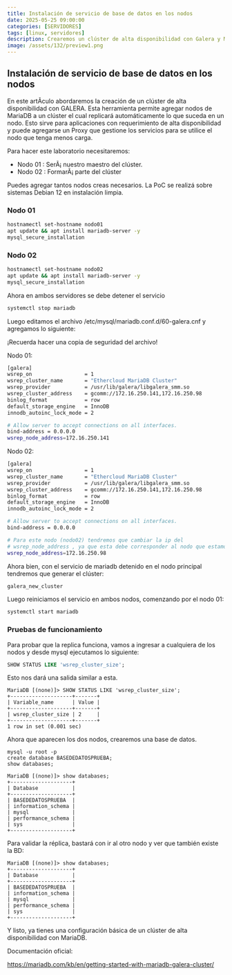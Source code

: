 ```yaml
---
title: Instalación de servicio de base de datos en los nodos
date: 2025-05-25 09:00:00 
categories: [SERVIDORES]
tags: [linux, servidores]
description: Crearemos un clúster de alta disponibilidad con Galera y MariaDB, con replicación automática y balanceo de carga mediante un proxy.
image: /assets/132/preview1.png
---
```



## Instalación de servicio de base de datos en los nodos

En este artÃ­culo abordaremos la creación de un clúster de alta disponibilidad con GALERA. Esta herramienta permite agregar nodos de MariaDB a un clúster el cual replicará automáticamente lo que suceda en un nodo. Esto sirve para aplicaciones con requerimiento de alta disponibilidad y puede agregarse un Proxy que gestione los servicios para se utilice el nodo que tenga menos carga.

Para hacer este laboratorio necesitaremos:

- Nodo 01 : SerÃ¡ nuestro maestro del clúster.
- Nodo 02 : FormarÃ¡ parte del clúster

Puedes agregar tantos nodos creas necesarios. La PoC se realizá sobre sistemas Debian 12 en instalación limpia.

### Nodo 01
```bash
hostnamectl set-hostname nodo01
apt update && apt install mariadb-server -y
mysql_secure_installation
```

### Nodo 02
```bash
hostnamectl set-hostname nodo02
apt update && apt install mariadb-server -y
mysql_secure_installation
```

Ahora en ambos servidores se debe detener el servicio
```bash
systemctl stop mariadb
```

Luego editamos el archivo /etc/mysql/mariadb.conf.d/60-galera.cnf y agregamos lo siguiente:

¡Recuerda hacer una copia de seguridad del archivo!

Nodo 01:

```bash
[galera]
wsrep_on                 = 1
wsrep_cluster_name       = "Ethercloud MariaDB Cluster"
wsrep_provider           = /usr/lib/galera/libgalera_smm.so
wsrep_cluster_address    = gcomm://172.16.250.141,172.16.250.98
binlog_format            = row
default_storage_engine   = InnoDB
innodb_autoinc_lock_mode = 2

# Allow server to accept connections on all interfaces.
bind-address = 0.0.0.0
wsrep_node_address=172.16.250.141

```

Nodo 02:


```bash
[galera]
wsrep_on                 = 1
wsrep_cluster_name       = "Ethercloud MariaDB Cluster"
wsrep_provider           = /usr/lib/galera/libgalera_smm.so
wsrep_cluster_address    = gcomm://172.16.250.141,172.16.250.98
binlog_format            = row
default_storage_engine   = InnoDB
innodb_autoinc_lock_mode = 2

# Allow server to accept connections on all interfaces.
bind-address = 0.0.0.0

# Para este nodo (nodo02) tendremos que cambiar la ip del
# wsrep_node_address , ya que esta debe corresponder al nodo que estamos dando # # de alta.
wsrep_node_address=172.16.250.98

```


Ahora bien, con el servicio de mariadb detenido en el nodo  principal tendremos que generar el clúster:

```bash
galera_new_cluster
```

Luego reiniciamos el servicio en ambos nodos, comenzando por el nodo 01:

```bash
systemctl start mariadb
```

### Pruebas de funcionamiento

Para probar que la replica funciona, vamos a ingresar a cualquiera de los nodos y desde mysql ejecutamos lo siguiente:

```sql
SHOW STATUS LIKE 'wsrep_cluster_size';
```

Esto nos dará una salida similar a esta.

```terminal
MariaDB [(none)]> SHOW STATUS LIKE 'wsrep_cluster_size';
+--------------------+-------+
| Variable_name      | Value |
+--------------------+-------+
| wsrep_cluster_size | 2     |
+--------------------+-------+
1 row in set (0.001 sec)
```

Ahora que aparecen los dos nodos, crearemos una base de datos.

```
mysql -u root -p
create database BASEDEDATOSPRUEBA;
show databases;
```

```
MariaDB [(none)]> show databases;
+--------------------+
| Database           |
+--------------------+
| BASEDEDATOSPRUEBA  |
| information_schema |
| mysql              |
| performance_schema |
| sys                |
+--------------------+
```

Para validar la réplica, bastará con ir al otro nodo y ver que también existe la BD:

```
MariaDB [(none)]> show databases;
+--------------------+
| Database           |
+--------------------+
| BASEDEDATOSPRUEBA  |
| information_schema |
| mysql              |
| performance_schema |
| sys                |
+--------------------+
```

Y listo, ya tienes una configuración básica de un clúster de alta disponibilidad con MariaDB.

Documentación oficial:

https://mariadb.com/kb/en/getting-started-with-mariadb-galera-cluster/
